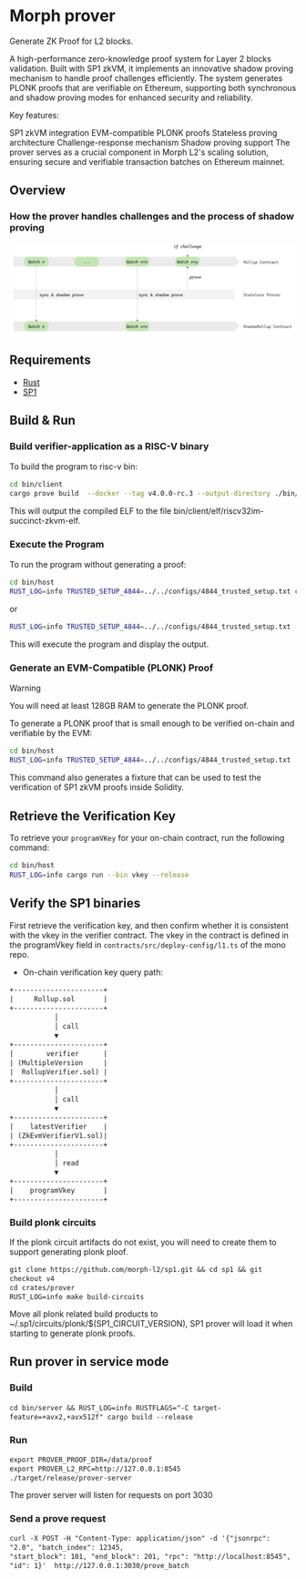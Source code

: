 # Morph prover
Generate ZK Proof for L2 blocks.

A high-performance zero-knowledge proof system for Layer 2 blocks validation. Built with SP1 zkVM, it implements an innovative shadow proving mechanism to handle proof challenges efficiently. The system generates PLONK proofs that are verifiable on Ethereum, supporting both synchronous and shadow proving modes for enhanced security and reliability.

Key features:

SP1 zkVM integration
EVM-compatible PLONK proofs
Stateless proving architecture
Challenge-response mechanism
Shadow proving support
The prover serves as a crucial component in Morph L2's scaling solution, ensuring secure and verifiable transaction batches on Ethereum mainnet.

## Overview
### How the prover handles challenges and the process of shadow proving
![alt text](assets/prover.png)
## Requirements
- [Rust](https://rustup.rs/)
- [SP1](https://docs.succinct.xyz/docs/sp1/introduction)


## Build & Run
### Build verifier-application as a RISC-V binary
To build the program to risc-v bin:

```sh
cd bin/client
cargo prove build  --docker --tag v4.0.0-rc.3 --output-directory ./bin/client/elf/
```

This will output the compiled ELF to the file bin/client/elf/riscv32im-succinct-zkvm-elf.

### Execute the Program


To run the program without generating a proof:


```sh
cd bin/host
RUST_LOG=info TRUSTED_SETUP_4844=../../configs/4844_trusted_setup.txt cargo run --release
```
or

```sh
RUST_LOG=info TRUSTED_SETUP_4844=../../configs/4844_trusted_setup.txt  cargo run --release -- --block-path ../../testdata/devnet_small_batch_traces.json
```

This will execute the program and display the output.


### Generate an EVM-Compatible (PLONK) Proof

> [!WARNING]
> You will need at least 128GB RAM to generate the PLONK proof.

To generate a PLONK proof that is small enough to be verified on-chain and verifiable by the EVM:

```sh
cd bin/host
RUST_LOG=info TRUSTED_SETUP_4844=../../configs/4844_trusted_setup.txt  cargo run --release -- --block-path ../../testdata/devnet_small_batch_traces.json --prove
```

This command also generates a fixture that can be used to test the verification of SP1 zkVM proofs
inside Solidity.

## Retrieve the Verification Key

To retrieve your `programVKey` for your on-chain contract, run the following command:

```sh
cd bin/host
RUST_LOG=info cargo run --bin vkey --release
```

## Verify the SP1 binaries
First retrieve the verification key, and then confirm whether it is consistent with the vkey in the verifier contract.
The vkey in the contract is defined in the programVkey field in ```contracts/src/deploy-config/l1.ts``` of the mono repo.

* On-chain verification key query path:
```
+----------------------+  
|     Rollup.sol       |  
+----------------------+  
           │  
           │ call  
           ▼  
+----------------------+  
|        verifier      |  
| (MultipleVersion     |  
|  RollupVerifier.sol) |  
+----------------------+  
           │  
           │ call  
           ▼  
+----------------------+  
|    latestVerifier    |  
| (ZkEvmVerifierV1.sol)|  
+----------------------+  
           │  
           │ read 
           ▼  
+----------------------+  
|    programVkey       |  
+----------------------+
```

### Build plonk circuits
If the plonk circuit artifacts do not exist, you will need to create them to support generating plonk ploof.
```
git clone https://github.com/morph-l2/sp1.git && cd sp1 && git checkout v4
cd crates/prover
RUST_LOG=info make build-circuits
```
Move all plonk related build products to ~/.sp1/circuits/plonk/$(SP1_CIRCUIT_VERSION), SP1 prover will load it when starting to generate plonk proofs.


## Run prover in service mode

### Build
```
cd bin/server && RUST_LOG=info RUSTFLAGS="-C target-feature=+avx2,+avx512f" cargo build --release
```

### Run
```
export PROVER_PROOF_DIR=/data/proof
export PROVER_L2_RPC=http://127.0.0.1:8545
./target/release/prover-server
```
The prover server will listen for requests on port 3030

### Send a prove request
```
curl -X POST -H "Content-Type: application/json" -d '{"jsonrpc": "2.0", "batch_index": 12345, 
"start_block": 101, "end_block": 201, "rpc": "http://localhost:8545", "id": 1}'  http://127.0.0.1:3030/prove_batch
```
